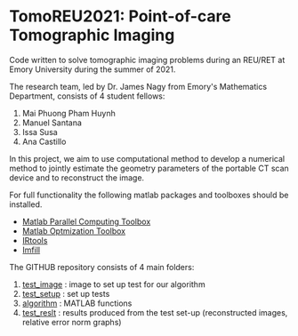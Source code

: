 # TomoREU2021: Point-of-care Tomographic Imaging
Code written to solve tomographic imaging problems during an REU/RET at Emory University during the summer of 2021.

The research team, led by Dr. James Nagy from Emory's Mathematics Department, consists of 4 student fellows:
1.  Mai Phuong Pham Huynh
2. Manuel Santana
3. Issa Susa
4. Ana Castillo

In this project, we aim to use computational method to develop a numerical method to jointly estimate the geometry parameters of the portable CT scan device and to reconstruct the image.

For full functionality the following matlab packages and toolboxes should be installed.
* [Matlab Parallel Computing Toolbox](https://www.mathworks.com/products/parallel-computing.html)
* [Matlab Optmization Toolbox](https://www.mathworks.com/products/optimization.html)
* [IRtools](https://github.com/jnagy1/IRtools)
* [Imfill](https://ctk.math.ncsu.edu/imfil.html)

The GITHUB repository consists of 4 main folders:
1. [test_image](test_image) : image to set up test for our algorithm
2. [test_setup](test_setup) : set up tests
3. [algorithm](algorithm) : MATLAB functions
4. [test_reslt](test_reslt) : results produced from the test set-up (reconstructed images, relative error norm graphs)
